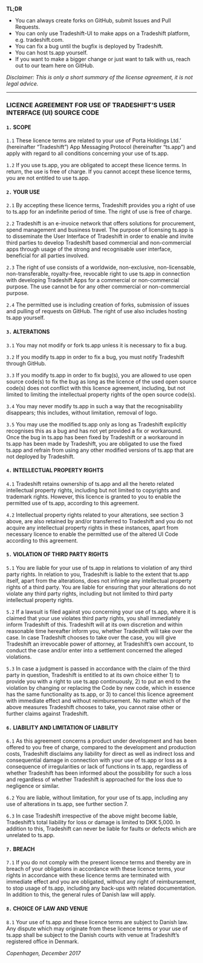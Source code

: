 **TL;DR**

* You can always create forks on GitHub, submit Issues and Pull Requests.
* You can only use Tradeshift-UI to make apps on a Tradeshift platform, e.g. tradeshift.com.
* You can fix a bug until the bugfix is deployed by Tradeshift.
* You can host ts.app yourself.
* If you want to make a bigger change or just want to talk with us, reach out to our team here on GitHub.

*Disclaimer: This is only a short summary of the license agreement, it is not legal advice.*

________________________________________________________________________________

### LICENCE AGREEMENT FOR USE OF TRADESHIFT’S USER INTERFACE (UI) SOURCE CODE


#### `1.` SCOPE

`1.1` These licence terms are related to your use of Porta Holdings Ltd.’ (hereinafter “Tradeshift”) App Messaging Protocol (hereinafter “ts.app”) and apply with regard to all conditions concerning your use of ts.app.

`1.2` If you use ts.app, you are obligated to accept these licence terms. In return, the use is free of charge. If you cannot accept these licence terms, you are not entitled to use ts.app.


#### `2.` YOUR USE

`2.1` By accepting these licence terms, Tradeshift provides you a right of use to ts.app for an indefinite period of time. The right of use is free of charge.

`2.2` Tradeshift is an e-invoice network that offers solutions for procurement, spend management and business travel. The purpose of licensing ts.app is to disseminate the User Interface of Tradeshift in order to enable and invite third parties to develop Tradeshift based commercial and non-commercial apps through usage of the strong and recognisable user interface, beneficial for all parties involved.

`2.3` The right of use consists of a worldwide, non-exclusive, non-licensable, non-transferable, royalty-free, revocable right to use ts.app in connection with developing Tradeshift Apps for a commercial or non-commercial purpose. The use cannot be for any other commercial or non-commercial purpose.

`2.4` The permitted use is including creation of forks, submission of issues and pulling of requests on GitHub. The right of use also includes hosting ts.app yourself.


#### `3.` ALTERATIONS

`3.1` You may not modify or fork ts.app unless it is necessary to fix a bug.

`3.2` If you modify ts.app in order to fix a bug, you must notify Tradeshift through GitHub.

`3.3` If you modify ts.app in order to fix bug(s), you are allowed to use open source code(s) to fix the bug as long as the licence of the used open source code(s) does not conflict with this licence agreement, including, but not limited to limiting the intellectual property rights of the open source code(s).

`3.4` You may never modify ts.app in such a way that the recognisability disappears; this includes, without limitation, removal of logo.

`3.5` You may use the modified ts.app only as long as Tradeshift explicitly recognises this as a bug and has not yet provided a fix or workaround. Once the bug in ts.app has been fixed by Tradeshift or a workaround in ts.app has been made by Tradeshift, you are obligated to use the fixed ts.app and refrain from using any other modified versions of ts.app that are not deployed by Tradeshift.  

#### `4.` INTELLECTUAL PROPERTY RIGHTS

`4.1` Tradeshift retains ownership of ts.app and all the hereto related intellectual property rights, including but not limited to copyrights and trademark rights. However, this licence is granted to you to enable the permitted use of ts.app, according to this agreement.

`4.2` Intellectual property rights related to your alterations, see section 3 above, are also retained by and/or transferred to Tradeshift and you do not acquire any intellectual property rights in these instances, apart from necessary licence to enable the permitted use of the altered UI Code according to this agreement.


#### `5.` VIOLATION OF THIRD PARTY RIGHTS

`5.1` You are liable for your use of ts.app in relations to violation of any third party rights. In relation to you, Tradeshift is liable to the extent that ts.app itself, apart from the alterations, does not infringe any intellectual property rights of a third party. You are liable for ensuring that your alterations do not violate any third party rights, including but not limited to third party intellectual property rights.

`5.2` If a lawsuit is filed against you concerning your use of ts.app, where it is claimed that your use violates third party rights, you shall immediately inform Tradeshift of this. Tradeshift will at its own discretion and within reasonable time hereafter inform you, whether Tradeshift will take over the case. In case Tradeshift chooses to take over the case, you will give Tradeshift an irrevocable power of attorney, at Tradeshift’s own account, to conduct the case and/or enter into a settlement concerned the alleged violations.

`5.3` In case a judgment is passed in accordance with the claim of the third party in question, Tradeshift is entitled to at its own choice either 1) to provide you with a right to use ts.app continuously, 2) to put an end to the violation by changing or replacing the Code by new code, which in essence has the same functionality as ts.app, or 3) to cancel this licence agreement with immediate effect and without reimbursement. No matter which of the above measures Tradeshift chooses to take, you cannot raise other or further claims against Tradeshift.


#### `6.` LIABILITY AND LIMITATION OF LIABILITY

`6.1` As this agreement concerns a product under development and has been offered to you free of charge, compared to the development and production costs, Tradeshift disclaims any liability for direct as well as indirect loss and consequential damage in connection with your use of ts.app or loss as a consequence of irregularities or lack of functions in ts.app, regardless of whether Tradeshift has been informed about the possibility for such a loss and regardless of whether Tradeshift is approached for the loss due to negligence or similar.

`6.2` You are liable, without limitation, for your use of ts.app, including any use of alterations in ts.app, see further section 7.

`6.3` In case Tradeshift irrespective of the above might become liable, Tradeshift’s total liability for loss or damage is limited to DKK 5,000. In addition to this, Tradeshift can never be liable for faults or defects which are unrelated to ts.app.


#### `7.` BREACH

`7.1` If you do not comply with the present licence terms and thereby are in breach of your obligations in accordance with these licence terms, your rights in accordance with these licence terms are terminated with immediate effect and you are obligated, without any right of reimbursement, to stop usage of ts.app, including any back-ups with related documentation. In addition to this, the general rules of Danish law will apply.


#### `8.` CHOICE OF LAW AND VENUE

`8.1` Your use of ts.app and these licence terms are subject to Danish law. Any dispute which may originate from these licence terms or your use of ts.app shall be subject to the Danish courts with venue at Tradeshift’s registered office in Denmark.


*Copenhagen, December 2017*
